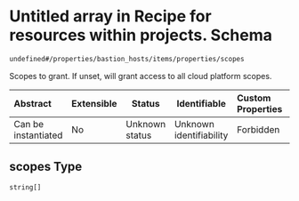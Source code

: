# Untitled array in Recipe for resources within projects. Schema

```txt
undefined#/properties/bastion_hosts/items/properties/scopes
```

Scopes to grant. If unset, will grant access to all cloud platform scopes.


| Abstract            | Extensible | Status         | Identifiable            | Custom Properties | Additional Properties | Access Restrictions | Defined In                                                              |
| :------------------ | ---------- | -------------- | ----------------------- | :---------------- | --------------------- | ------------------- | ----------------------------------------------------------------------- |
| Can be instantiated | No         | Unknown status | Unknown identifiability | Forbidden         | Allowed               | none                | [resources.schema.json\*](resources.schema.json "open original schema") |

## scopes Type

`string[]`
